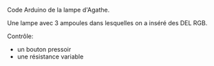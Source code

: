 Code Arduino de la lampe d'Agathe.

Une lampe avec 3 ampoules dans lesquelles on a inséré des DEL RGB.

Contrôle:
 
 - un bouton pressoir
 - une résistance variable
